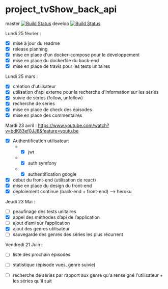 # project_tvShow_back_api

master [![Build Status](https://travis-ci.org/jormd/project_tvShow_back_api.svg?branch=master)](https://travis-ci.org/jormd/project_tvShow_back_api)
develop [![Build Status](https://travis-ci.org/jormd/project_tvShow_back_api.svg?branch=develop)](https://travis-ci.org/jormd/project_tvShow_back_api)

Lundi 25 février :
- [X] mise à jour du readme
- [X] release planning
- [X] mise en place d'un docker-compose pour le développement
- [X] mise en place du dockerfile du back-end
- [X] mise en place de travis pour les tests unitaires

Lundi 25 mars :
- [X] création d'utilisateur
- [X] utilisation d'api externe pour la recherche d'information sur les séries
- [X] suivie de séries (follow, unfollow)
- [X] recherche de séries
- [X] mise en place de check des épisodes
- [X] mise en place des commentaires

Mardi 23 avril : https://www.youtube.com/watch?v=bdK83ef0JJ8&feature=youtu.be
- [X] Authentification utilisateur:
    - - [X] jwt
    - - [X] auth symfony 
    - - [X] authentification google
- [X] début du front-end (utilisation de react)
- [X] mise en place du design du front-end
- [X] déploiement continue (back-end + front-end) --> heroku

Jeudi 23 Mai :
- [ ] peaufinage des tests unitaires
- [X] appel des méthodes d’api de l’application
- [ ] ajout d’ami sur l’application 
- [X] ajout des genres utilisateur
- [ ] sauvegarde des genres des séries les plus récurrent

Vendredi 21 Juin :
- [ ] liste des prochain épisodes
- [ ] statistique (épisode vues, genre suivie)
- [ ] recherche de séries par rapport aux genre qu'a renseigné l'utilisateur + les séries qu'il suit

